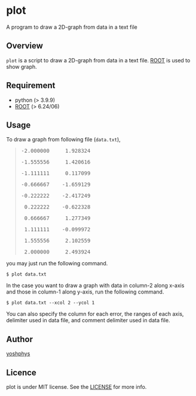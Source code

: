 # plot
 A program to draw a 2D-graph from data in a text file

## Overview

 `plot` is a script to draw a 2D-graph from data in a text file.
 [ROOT](https://root.cern.ch) is used to show graph.


## Requirement
 - python (> 3.9.9)
 - [ROOT](https://root.cern.ch) (> 6.24/06)


## Usage
 To draw a graph from following file (`data.txt`),

 > <pre>-2.000000     1.928324</pre>  
 > <pre>-1.555556     1.420616</pre>  
 > <pre>-1.111111     0.117099</pre>  
 > <pre>-0.666667    -1.659129</pre>  
 > <pre>-0.222222    -2.417249</pre>  
 > <pre> 0.222222    -0.622328</pre>  
 > <pre> 0.666667     1.277349</pre>  
 > <pre> 1.111111    -0.099972</pre>  
 > <pre> 1.555556     2.102559</pre>  
 > <pre> 2.000000     2.493924</pre>  

 you may just run the following command.

 ```
 $ plot data.txt
 ```

 In the case you want to draw a graph with data in column-2 along x-axis and those in column-1 along y-axis, run the following command.

 ```
 $ plot data.txt --xcol 2 --ycol 1
 ```

 You can also specify the column for each error, the ranges of each axis, delimiter used in data file, and comment delimiter used in data file.
 

<!--
## Features

## Reference
-->

## Author
 [yoshphys](https://github.com/yoshphys)

## Licence
 plot is under MIT license. See the [LICENSE](https://github.com/yoshphys/plot/blob/main/LICENSE) for more info.
